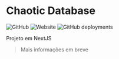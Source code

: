 # Chaotic Database

![GitHub](https://img.shields.io/github/license/MKIsHereOficial/ChaoticDB?color=%23206&style=for-the-badge)
![Website](https://img.shields.io/website?down_color=%23124&down_message=offline&style=for-the-badge&up_color=%23294&up_message=online&url=https%3A%2F%2Fchaoticdb.mkishereoficial.repl.co%2F)
![GitHub deployments](https://img.shields.io/github/deployments/MKIsHereOficial/ChaoticDB/production?label=vercel&logo=vercel&style=for-the-badge)

Projeto em NextJS

> Mais informações em breve
